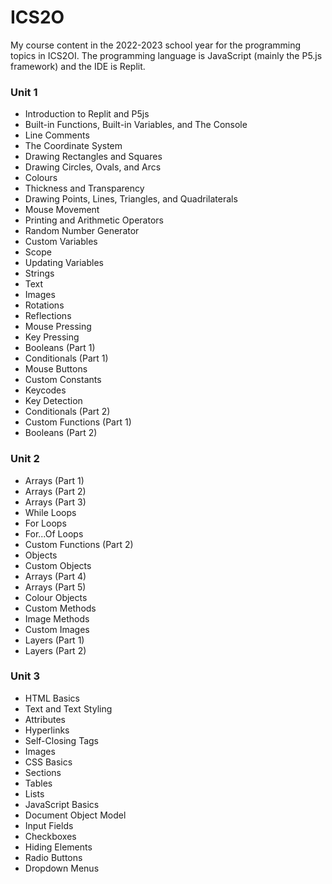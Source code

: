 # ICS2O
My course content in the 2022-2023 school year for the programming topics in ICS2OI. The programming language is JavaScript (mainly the P5.js framework) and the IDE is Replit.

### Unit 1

<ul><li>Introduction to Replit and P5js</li><li>Built-in Functions, Built-in Variables, and The Console</li><li>Line Comments</li><li>The Coordinate System</li><li>Drawing Rectangles and Squares</li><li>Drawing Circles, Ovals, and Arcs</li><li>Colours</li><li>Thickness and Transparency</li><li>Drawing Points, Lines, Triangles, and Quadrilaterals</li><li>Mouse Movement</li><li>Printing and Arithmetic Operators</li><li>Random Number Generator</li><li>Custom Variables</li><li>Scope</li><li>Updating Variables</li><li>Strings</li><li>Text</li><li>Images</li><li>Rotations</li><li>Reflections</li><li>Mouse Pressing</li><li>Key Pressing</li><li>Booleans (Part 1)</li><li>Conditionals (Part 1)</li><li>Mouse Buttons</li><li>Custom Constants</li><li>Keycodes</li><li>Key Detection</li><li>Conditionals (Part 2)</li><li>Custom Functions (Part 1)</li><li>Booleans (Part 2)</li></ul> 

### Unit 2

<ul><li>Arrays (Part 1)</li><li>Arrays (Part 2)</li><li>Arrays (Part 3)</li><li>While Loops</li><li>For Loops</li><li>For...Of Loops</li><li>Custom Functions (Part 2)</li><li>Objects</li><li>Custom Objects</li><li>Arrays (Part 4)</li><li>Arrays (Part 5)</li><li>Colour Objects</li><li>Custom Methods</li><li>Image Methods</li><li>Custom Images</li><li>Layers (Part 1)</li><li>Layers (Part 2)</li></ul>

### Unit 3

<ul><li>HTML Basics</li><li>Text and Text Styling</li><li>Attributes</li><li>Hyperlinks</li><li>Self-Closing Tags</li><li>Images</li><li>CSS Basics</li><li>Sections</li><li>Tables</li><li>Lists</li><li>JavaScript Basics</li><li>Document Object Model</li><li>Input Fields</li><li>Checkboxes</li><li>Hiding Elements</li><li>Radio Buttons</li><li>Dropdown Menus</li></ul>
